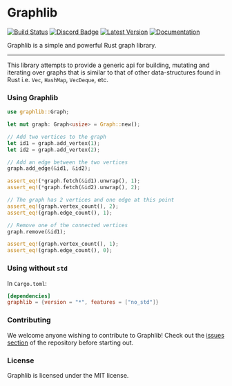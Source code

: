 # Graphlib 
[![Build Status]][travis] [![Discord Badge]][Discord] [![Latest Version]][crates.io] [![Documentation]][docs.rs] 

Graphlib is a simple and powerful Rust graph library. 

---

This library attempts to provide a generic api for building, mutating and iterating over graphs that is similar to that of other data-structures found in Rust i.e. `Vec`, `HashMap`, `VecDeque`, etc. 

### Using Graphlib
```rust
use graphlib::Graph;

let mut graph: Graph<usize> = Graph::new();

// Add two vertices to the graph
let id1 = graph.add_vertex(1);
let id2 = graph.add_vertex(2);

// Add an edge between the two vertices
graph.add_edge(&id1, &id2);

assert_eq!(*graph.fetch(&id1).unwrap(), 1);
assert_eq!(*graph.fetch(&id2).unwrap(), 2);

// The graph has 2 vertices and one edge at this point
assert_eq!(graph.vertex_count(), 2);
assert_eq!(graph.edge_count(), 1);

// Remove one of the connected vertices
graph.remove(&id1);

assert_eq!(graph.vertex_count(), 1);
assert_eq!(graph.edge_count(), 0);
```

### Using without `std`
In `Cargo.toml`:
```toml
[dependencies]
graphlib = {version = "*", features = ["no_std"]}
```

### Contributing
We welcome anyone wishing to contribute to Graphlib! Check out the [issues section][issues] of the repository before starting out.

### License

Graphlib is licensed under the MIT license.

[Build Status]: https://travis-ci.org/purpleprotocol/graphlib.svg?branch=master
[Discord Badge]: https://img.shields.io/discord/435827644915777536.svg
[Discord]: https://discord.gg/eGBzyaA
[travis]: https://travis-ci.org/purpleprotocol/graphlib
[crates.io]: https://crates.io/crates/graphlib
[Latest Version]: https://img.shields.io/crates/v/graphlib.svg
[Documentation]: https://docs.rs/graphlib/badge.svg
[docs.rs]: https://docs.rs/graphlib
[issues]: https://github.com/purpleprotocol/graphlib/issues

